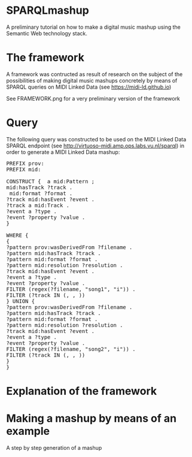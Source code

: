 # SPARQLmashup


A preliminary tutorial on how to make a digital music mashup using the Semantic Web technology stack.

# The framework
A framework was contructed as result of research on the subject of the possibilities of making digital music mashups concretely by means of SPARQL queries on MIDI Linked Data (see https://midi-ld.github.io)

See FRAMEWORK.png for a very preliminary version of the framework

# Query
The following query was constructed to be used on the MIDI Linked Data SPARQL endpoint (see http://virtuoso-midi.amp.ops.labs.vu.nl/sparql) in order to generate a MIDI Linked Data mashup:

<pre>
PREFIX prov: <http://www.w3.org/ns/prov#> 
PREFIX mid: <http://purl.org/midi-ld/midi#>

CONSTRUCT { <newsong> a mid:Pattern ;
mid:hasTrack ?track . 
<newsong> mid:format ?format .
?track mid:hasEvent ?event .
?track a mid:Track .
?event a ?type .
?event ?property ?value .
}

WHERE { 
{
?pattern prov:wasDerivedFrom ?filename .
?pattern mid:hasTrack ?track .
?pattern mid:format ?format .
?pattern mid:resolution ?resolution .
?track mid:hasEvent ?event .
?event a ?type .
?event ?property ?value .
FILTER (regex(?filename, "song1", "i")) .
FILTER (?track IN (<track1>, <track2>, <and so on>))
} UNION {
?pattern prov:wasDerivedFrom ?filename .
?pattern mid:hasTrack ?track .
?pattern mid:format ?format .
?pattern mid:resolution ?resolution .
?track mid:hasEvent ?event .
?event a ?type .
?event ?property ?value .
FILTER (regex(?filename, "song2", "i")) .
FILTER (?track IN (<track1>, <track2>, <and so on>))
}
}
</pre> 

# Explanation of the framework

# Making a mashup by means of an example
A step by step generation of a mashup
